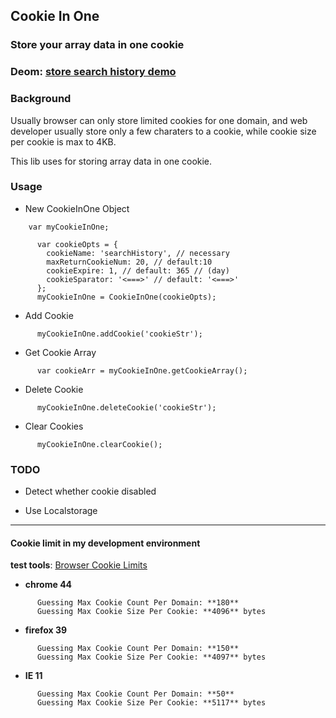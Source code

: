 ## Cookie In One ##

### Store your array data in one cookie ###

### Deom: [store search history demo][Store search history demo]

### Background ###

Usually browser can only store limited cookies for one domain, and web developer usually store only a few charaters to a cookie, while cookie size per cookie is max to 4KB.

This lib uses for storing array data in one cookie.

### Usage ###

* New CookieInOne Object
```
	var myCookieInOne;

      var cookieOpts = {
	    cookieName: 'searchHistory', // necessary
	    maxReturnCookieNum: 20, // default:10
	    cookieExpire: 1, // default: 365 // (day)
		cookieSparator: '<===>' // default: '<===>'
      };
      myCookieInOne = CookieInOne(cookieOpts);
```
* Add Cookie
```
      myCookieInOne.addCookie('cookieStr');
```
* Get Cookie Array
```
	  var cookieArr = myCookieInOne.getCookieArray();
```
* Delete Cookie
```
      myCookieInOne.deleteCookie('cookieStr');
```
* Clear Cookies
```
      myCookieInOne.clearCookie();
```
### TODO ###

* Detect whether cookie disabled

* Use Localstorage

---
#### Cookie limit in my development environment ####

**test tools**: [Browser Cookie Limits][Browser Cookie Limits]

* **chrome 44**
```
      Guessing Max Cookie Count Per Domain: **180**
      Guessing Max Cookie Size Per Cookie: **4096** bytes
```
* **firefox 39**
```
      Guessing Max Cookie Count Per Domain: **150**
      Guessing Max Cookie Size Per Cookie: **4097** bytes
```
* **IE 11**
```
      Guessing Max Cookie Count Per Domain: **50**
      Guessing Max Cookie Size Per Cookie: **5117** bytes
```

[store search history demo]:http://cntchen.github.io/cookieInOne/test/index.html
[Browser Cookie Limits]:http://browsercookielimits.squawky.net/